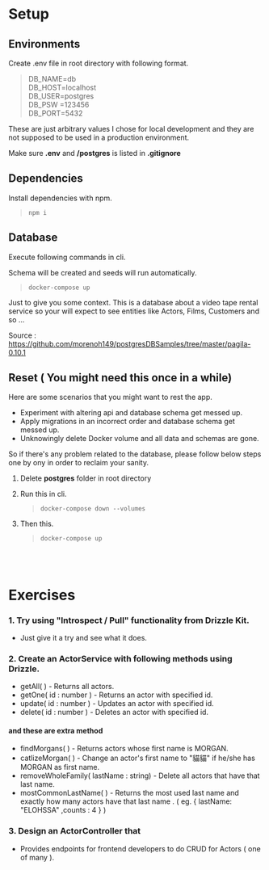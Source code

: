 # Setup

## Environments

Create .env file in root directory with following format.

> DB_NAME=db  
> DB_HOST=localhost  
> DB_USER=postgres  
> DB_PSW =123456  
> DB_PORT=5432

These are just arbitrary values I chose for local development and they are not supposed to be used in a production environment.

Make sure **.env** and **/postgres** is listed in **.gitignore**

## Dependencies

Install dependencies with npm.

> `npm i`

## Database

Execute following commands in cli.

Schema will be created and seeds will run automatically.

> `docker-compose up`

Just to give you some context. This is a database about a video tape rental service so your will expect to see entities like Actors, Films, Customers and so ...

Source : https://github.com/morenoh149/postgresDBSamples/tree/master/pagila-0.10.1

## Reset ( You might need this once in a while)

Here are some scenarios that you might want to rest the app.

- Experiment with altering api and database schema get messed up.
- Apply migrations in an incorrect order and database schema get messed up.
- Unknowingly delete Docker volume and all data and schemas are gone.

So if there's any problem related to the database, please follow below steps one by ony in order to reclaim your sanity.

1. Delete **postgres** folder in root directory

2. Run this in cli.
   > `docker-compose down --volumes`
3. Then this.
   > `docker-compose up`

<br/>
<br/>

# Exercises

### 1. Try using "Introspect / Pull" functionality from Drizzle Kit.

- Just give it a try and see what it does.

### 2. Create an ActorService with following methods using Drizzle.

- getAll( ) - Returns all actors.
- getOne( id : number ) - Returns an actor with specified id.
- update( id : number ) - Updates an actor with specified id.
- delete( id : number ) - Deletes an actor with specified id.

#### and these are extra method

- findMorgans( ) - Returns actors whose first name is MORGAN.
- catlizeMorgan( ) - Change an actor's first name to "貓貓" if he/she has MORGAN as first name.
- removeWholeFamily( lastName : string) - Delete all actors that have that last name.
- mostCommonLastName( ) - Returns the most used last name and exactly how many actors have that last name . ( eg. { lastName: "ELOHSSA" ,counts : 4 } )

### 3. Design an ActorController that

- Provides endpoints for frontend developers to do CRUD for Actors ( one of many ).
